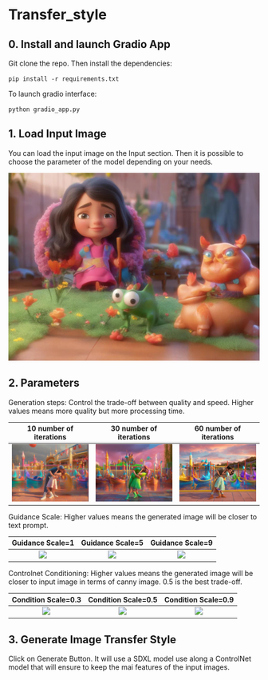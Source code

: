 # Transfer_style

## 0. Install and launch Gradio App

Git clone the repo. Then install the dependencies:

```
pip install -r requirements.txt
```

To launch gradio interface:

```
python gradio_app.py
```

## 1. Load Input Image

You can load the input image on the Input section. Then it is possible to choose the parameter of the model depending on your needs. 

![](couple_pixar_03.jpg)

## 2. Parameters

Generation steps: Control the trade-off between quality and speed. Higher values means more quality but more processing time.<br />

10 number of iterations         |  30 number of iterations |  60 number of iterations       
:------------------------------:|:------------------------:|:-----------------------------:
![](couple_pixar_step_10.jpg)   | ![](couple_pixar_05.jpg) | ![](couple_pixar_step_60.jpg)

Guidance Scale: Higher values means the generated image will be closer to text prompt.<br />

Guidance Scale=1                                                     |  Guidance Scale=5                                 |  Guidance Scale=9         
:-------------------------------------------------------------------:|:-------------------------------------------------:|:-------------------------------------:
![](https://github.com/mtalarmain/Transfer_style/blob/main/image/output/guidance_scale/couple_pixar_guidance_scale_1.jpg)   | ![](https://github.com/mtalarmain/Transfer_style/blob/main/image/output/image_style/couple_pixar_05.jpg) | ![](https://github.com/mtalarmain/Transfer_style/blob/main/image/output/guidance_scale/couple_pixar_guidance_scale_9.jpg)

Controlnet Conditioning: Higher values means the generated image will be closer to input image in terms of canny image. 0.5 is the best trade-off.<br />

Condition Scale=0.3                                    |  Condition Scale=0.5                              |  Condition Scale=0.9         
:-----------------------------------------------------:|:-------------------------------------------------:|:-----------------------------------:
![](https://github.com/mtalarmain/Transfer_style/blob/main/image/output/guidance_scale/couple_pixar_03.jpg)   | ![](https://github.com/mtalarmain/Transfer_style/blob/main/image/output/image_style/couple_pixar_05.jpg) | ![](https://github.com/mtalarmain/Transfer_style/blob/main/image/output/guidance_scale/couple_pixar_09.jpg)


## 3. Generate Image Transfer Style

Click on Generate Button. It will use a SDXL model use along a ControlNet model that will ensure to keep the mai features of the input images. 